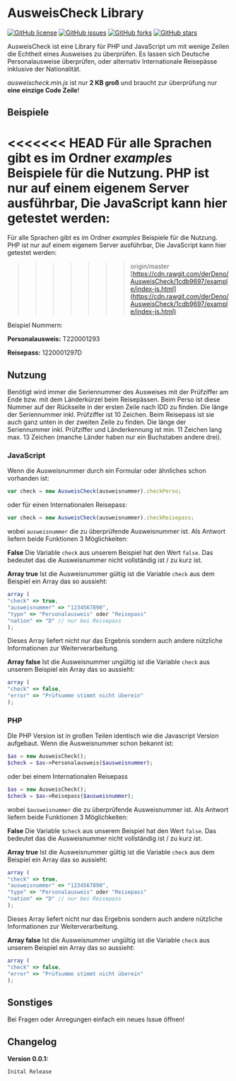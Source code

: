 #  AusweisCheck Library

[![GitHub license](https://img.shields.io/github/license/derDeno/AusweisCheck.svg)](https://github.com/derDeno/AusweisCheck) [![GitHub issues](https://img.shields.io/github/issues/derDeno/AusweisCheck.svg)](https://github.com/derDeno/AusweisCheck/issues) [![GitHub forks](https://img.shields.io/github/forks/derDeno/AusweisCheck.svg)](https://github.com/derDeno/AusweisCheck/network) [![GitHub stars](https://img.shields.io/github/stars/derDeno/AusweisCheck.svg)](https://github.com/derDeno/AusweisCheck/stargazers)

AusweisCheck ist eine Library für PHP und JavaScript um mit wenige Zeilen die Echtheit eines Ausweises zu überprüfen. Es lassen sich Deutsche Personalausweise überprüfen, oder alternativ Internationale Reisepässe inklusive der Nationalität.

*ausweischeck.min.js* ist nur **2 KB groß** und braucht zur überprüfung nur **eine einzige Code Zeile**!


##  Beispiele
<<<<<<< HEAD
Für alle Sprachen gibt es im Ordner *examples* Beispiele für die Nutzung. PHP ist nur auf einem eigenem Server ausführbar, Die JavaScript kann hier getestet werden:
=======
Für alle Sprachen gibt es im Ordner *examples* Beispiele für die Nutzung. PHP ist nur auf einem eigenem Server ausführbar, Die JavaScript kann hier getestet werden: 
>>>>>>> origin/master
[https://cdn.rawgit.com/derDeno/AusweisCheck/1cdb9697/example/index-js.html](https://cdn.rawgit.com/derDeno/AusweisCheck/1cdb9697/example/index-js.html)

Beispiel Nummern:

**Personalausweis:** T220001293

**Reisepass:** 1220001297D



## Nutzung

Benötigt wird immer die Seriennummer des Ausweises mit der Prüfziffer am Ende bzw. mit dem Länderkürzel beim Reisepässen.
Beim Perso ist diese Nummer auf der Rückseite in der ersten Zeile nach IDD zu finden. Die länge der Seriennummer inkl. Prüfziffer ist 10 Zeichen. Beim Reisepass ist sie auch ganz unten in der zweiten Zeile zu finden. Die länge der Seriennummer inkl. Prüfziffer und Länderkennung ist min. 11 Zeichen lang max. 13 Zeichen (manche Länder haben nur ein Buchstaben andere drei).

### JavaScript
Wenn die Ausweisnummer durch ein Formular oder ähnliches schon vorhanden ist:
```javascript
var check = new AusweisCheck(ausweisnummer).checkPerso;
```
oder für einen Internationalen Reisepass:
```javascript
var check = new AusweisCheck(ausweisnummer).checkReisepass;
```

wobei `ausweisnummer` die zu überprüfende Ausweisnummer ist.
Als Antwort liefern beide Funktionen 3 Möglichkeiten:

**False**
Die Variable `check` aus unserem Beispiel hat den Wert `false`. Das bedeutet das die Ausweisnummer nicht vollständig ist / zu kurz ist.

**Array true**
Ist die Ausweisnummer gültig ist die Variable `check` aus dem Beispiel ein Array das so aussieht:
```javascript
array (
"check" => true,
"ausweisnummer" => "1234567890",
"type" => "Personalausweis" oder "Reisepass"
"nation" => "D" // nur bei Reisepass
);
```
Dieses Array liefert nicht nur das Ergebnis sondern auch andere nützliche Informationen zur Weiterverarbeitung.

**Array false**
Ist die Ausweisnummer ungültig ist die Variable `check` aus unserem Beispiel ein Array das so aussieht:
```javascript
array (
"check" => false,
"error" => "Prüfsumme stimmt nicht überein"
);
```

### PHP
DIe PHP Version ist in großen Teilen identisch wie die Javascript Version aufgebaut.
Wenn die Ausweisnummer schon bekannt ist:
```php
$as = new AusweisCheck();
$check = $as->Personalausweis($ausweisnummer);
```
oder bei einem Internationalen Reisepass
```php
$as = new AusweisCheck();
$check = $as->Reisepass($ausweisnummer);
```
wobei `$ausweisnummer` die zu überprüfende Ausweisnummer ist.
Als Antwort liefern beide Funktionen 3 Möglichkeiten:

**False**
Die Variable `$check` aus unserem Beispiel hat den Wert `false`. Das bedeutet das die Ausweisnummer nicht vollständig ist / zu kurz ist.

**Array true**
Ist die Ausweisnummer gültig ist die Variable `check` aus dem Beispiel ein Array das so aussieht:
```javascript
array (
"check" => true,
"ausweisnummer" => "1234567890",
"type" => "Personalausweis" oder "Reisepass"
"nation" => "D" // nur bei Reisepass
);
```
Dieses Array liefert nicht nur das Ergebnis sondern auch andere nützliche Informationen zur Weiterverarbeitung.

**Array false**
Ist die Ausweisnummer ungültig ist die Variable `check` aus unserem Beispiel ein Array das so aussieht:
```javascript
array (
"check" => false,
"error" => "Prüfsumme stimmt nicht überein"
);
```


## Sonstiges
Bei Fragen oder Anregungen einfach ein neues Issue öffnen!


## Changelog
**Version 0.0.1:**
```
Inital Release
```
